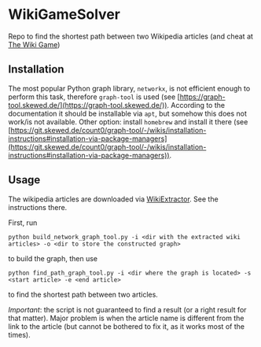 # WikiGameSolver

Repo to find the shortest path between two Wikipedia articles (and cheat at [The Wiki Game](https://www.thewikigame.com/group))

## Installation
The most popular Python graph library, ```networkx```, is not efficient enough to perform this task, therefore ```graph-tool``` is used (see [https://graph-tool.skewed.de/](https://graph-tool.skewed.de/)). According to the documentation it should be installable via ```apt```, but somehow this does not work/is not available. Other option: install ```homebrew``` and install it there (see [https://git.skewed.de/count0/graph-tool/-/wikis/installation-instructions#installation-via-package-managers](https://git.skewed.de/count0/graph-tool/-/wikis/installation-instructions#installation-via-package-managers)).

## Usage
The wikipedia articles are downloaded via [WikiExtractor](https://github.com/attardi/wikiextractor). See the instructions there. 

First, run 

```python build_network_graph_tool.py -i <dir with the extracted wiki articles> -o <dir to store the constructed graph>``` 

to build the graph, then use

```python find_path_graph_tool.py -i <dir where the graph is located> -s <start article> -e <end article>``` 

to find the shortest path between two articles. 

*Important*: the script is not guaranteed to find a result (or a right result for that matter). Major problem is when the article name is different from the link to the article (but cannot be bothered to fix it, as it works most of the times).
